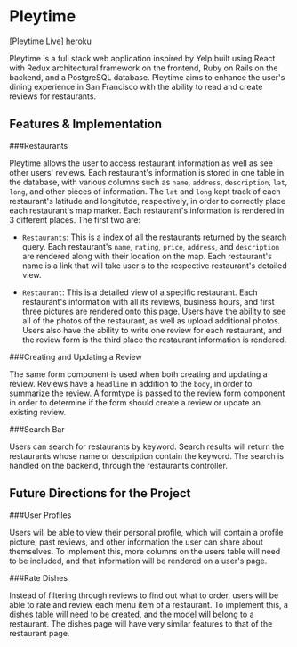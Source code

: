 # Pleytime

[Pleytime Live] [heroku]

[heroku]: https://pleytime.herokuapp.com/

Pleytime is a full stack web application inspired by Yelp built using React with Redux architectural framework on the frontend, Ruby on Rails on the backend, and a PostgreSQL database. Pleytime aims to enhance the user's dining experience in San Francisco with the ability to read and create reviews for restaurants.


## Features & Implementation

###Restaurants

Pleytime allows the user to access restaurant information as well as see other users' reviews.  Each restaurant's information is stored in one table in the database, with various columns such as `name`, `address`, `description`, `lat`, `long`, and other pieces of information.  The `lat` and `long` kept track of each restaurant's latitude and longitutde, respectively, in order to correctly place each restaurant's map marker. Each restaurant's information is rendered in 3 different places.  The first two are:

* `Restaurants`: This is a index of all the restaurants returned by the search query.  Each restaurant's `name`, `rating`, `price`, `address`, and `description` are rendered along with their location on the map. Each restaurant's name is a link that will take user's to the respective restaurant's detailed view.

* `Restaurant`: This is a detailed view of a specific restaurant.  Each restaurant's information with all its reviews, business hours, and first three pictures are rendered onto this page.  Users have the ability to see all of the photos of the restaurant, as well as upload additional photos. Users also have the ability to write one review for each restaurant, and the review form is the third place the restaurant information is rendered.

###Creating and Updating a Review

The same form component is used when both creating and updating a review.  Reviews have a `headline` in addition to the `body`, in order to summarize the review. A formtype is passed to the review form component in order to determine if the form should create a review or update an existing review.  

###Search Bar

Users can search for restaurants by keyword.  Search results will return the restaurants whose name or description contain the keyword.  The search is handled on the backend, through the restaurants controller.

## Future Directions for the Project

###User Profiles

Users will be able to view their personal profile, which will contain a profile picture, past reviews, and other information the user can share about themselves. To implement this, more columns on the users table will need to be included, and that information will be rendered on a user's page.

###Rate Dishes

Instead of filtering through reviews to find out what to order, users will be able to rate and review each menu item of a restaurant. To implement this, a dishes table will need to be created, and the model will belong to a restaurant.  The dishes page will have very similar features to that of the restaurant page.
